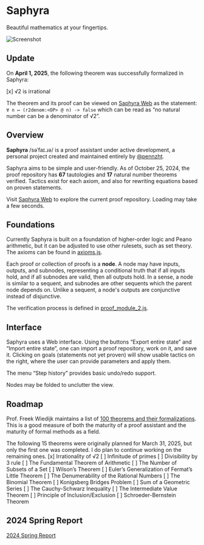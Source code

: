 Saphyra
=======

Beautiful mathematics at your fingertips.

![Screenshot](https://mage-of-the-east.com/saphyra/docs/img/milestone-1.png)

Update
---

On __April 1, 2025__, the following theorem was successfully formalized in Saphyra:

[x] √2 is irrational

The theorem and its proof can be viewed on [Saphyra Web](https://mage-of-the-east.com/saphyra/js/start.html) as the statement: `∀ n ↦ (r2denom:<OP> @ n) -> false` which can be read as “no natural number can be a denominator of √2”.

Overview
---

__Saphyra__ /səˈfaɪ.ɹə/ is a proof assistant under active development, a personal project created and maintained entirely by [@pennzht](https://github.com/pennzht).

Saphyra aims to be simple and user-friendly. As of October 25, 2024, the proof repository has __67__ tautologies and __17__ natural number theorems verified. Tactics exist for each axiom, and also for rewriting equations based on proven statements.

Visit [Saphyra Web](https://mage-of-the-east.com/saphyra/js/start.html) to explore the current proof repository. Loading may take a few seconds.

Foundations
---

Currently Saphyra is built on a foundation of higher-order logic and Peano arithmetic, but it can be adjusted to use other rulesets, such as set theory. The axioms can be found in [axioms.js](https://github.com/pennzht/saphyra/blob/main/js/axioms.js).

Each proof or collection of proofs is a __node__. A node may have inputs, outputs, and subnodes, representing a conditional truth that if all inputs hold, and if all subnodes are valid, then all outputs hold. In a sense, a node is similar to a sequent, and subnodes are other sequents which the parent node depends on. Unlike a sequent, a node's outputs are conjunctive instead of disjunctive.

The verification process is defined in [proof_module_2.js](https://github.com/pennzht/saphyra/blob/main/js/proof_module_2.js).

Interface
---

Saphyra uses a Web interface. Using the buttons “Export entire state” and “Import entire state”, one can import a proof repository, work on it, and save it. Clicking on goals (statements not yet proven) will show usable tactics on the right, where the user can provide parameters and apply them.

The menu “Step history” provides basic undo/redo support.

Nodes may be folded to unclutter the view.

Roadmap
---

Prof. Freek Wiedijk maintains a list of [100 theorems and their formalizations](https://www.cs.ru.nl/~freek/100/). This is a good measure of both the maturity of a proof assistant and the maturity of formal methods as a field.

The following 15 theorems were originally planned for March 31, 2025, but only the first one was completed. I do plan to continue working on the remaining ones.
[x] Irrationality of √2
[ ] Infinitude of primes
[ ] Divisibility by 3 rule
[ ] The Fundamental Theorem of Arithmetic
[ ] The Number of Subsets of a Set
[ ] Wilson’s Theorem
[ ] Euler’s Generalization of Fermat’s Little Theorem
[ ] The Denumerability of the Rational Numbers
[ ] The Binomial Theorem
[ ] Konigsberg Bridges Problem
[ ] Sum of a Geometric Series
[ ] The Cauchy-Schwarz Inequality
[ ] The Intermediate Value Theorem
[ ] Principle of Inclusion/Exclusion
[ ] Schroeder-Bernstein Theorem

2024 Spring Report
---

[2024 Spring Report](./docs/2024-spring.md)

<!--

How to run
---

To verify a theory:

```
cd src
python3 general.py < ../theories/0-or-S-definitive.theory
```

To run a test verifying all given theories:

```
cd src
python3 verifyall_test.py
```

Directory structure
---

* `src/`
    - Python source (`*.py`)
        * `arith.py` — first-order Heyting arithmetic (HA), hard-coded axioms
        * `general.py` — first-order Heyting arithmetic, axioms in `arith.blue`
        * `efa.py` — elementary function arithmetic (EFA), equational, axioms in `efa.blue`
        * `arvm.py` — a simple scripting language
    - S-expression files (`*.blue`)
    - Generated test results (`*.txt`)
* `theories/`
    - Theory files (`*.theory`, `*.efa-theory`, `*.efa-tactic-theory`)
* `js/`
    - JavaScript version
        * Point your browser at `start.html` to view the demo (__WIP__)
-->

